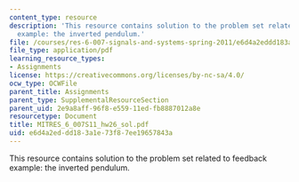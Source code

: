 ```yaml
---
content_type: resource
description: 'This resource contains solution to the problem set related to feedback
  example: the inverted pendulum.'
file: /courses/res-6-007-signals-and-systems-spring-2011/e6d4a2eddd183a1e73f87ee19657843a_MITRES_6_007S11_hw26_sol.pdf
file_type: application/pdf
learning_resource_types:
- Assignments
license: https://creativecommons.org/licenses/by-nc-sa/4.0/
ocw_type: OCWFile
parent_title: Assignments
parent_type: SupplementalResourceSection
parent_uid: 2e9a8aff-96f8-e559-11ed-fb8887012a8e
resourcetype: Document
title: MITRES_6_007S11_hw26_sol.pdf
uid: e6d4a2ed-dd18-3a1e-73f8-7ee19657843a
---
```

This resource contains solution to the problem set related to feedback example: the inverted pendulum.